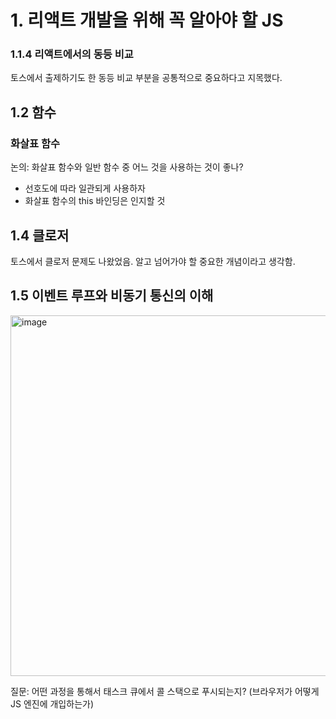 # 1. 리액트 개발을 위해 꼭 알아야 할 JS

### 1.1.4 리액트에서의 동등 비교

토스에서 출제하기도 한 동등 비교 부분을 공통적으로 중요하다고 지목했다.

## 1.2 함수

### 화살표 함수

논의: 화살표 함수와 일반 함수 중 어느 것을 사용하는 것이 좋나?

- 선호도에 따라 일관되게 사용하자
- 화살표 함수의 this 바인딩은 인지할 것

## 1.4 클로저

토스에서 클로저 문제도 나왔었음. 알고 넘어가야 할 중요한 개념이라고 생각함.

## 1.5 이벤트 루프와 비동기 통신의 이해

<img width="577" alt="image" src="https://github.com/user-attachments/assets/bb03275c-a9eb-4c57-bf03-738b8b36254e">

질문: 어떤 과정을 통해서 태스크 큐에서 콜 스택으로 푸시되는지? (브라우저가 어떻게 JS 엔진에 개입하는가)
